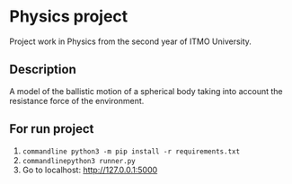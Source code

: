 # Physics project

Project work in Physics from the second year of ITMO University.

## Description
A model of the ballistic motion of a spherical body taking into account the resistance force of the environment.

## For run project

1) ```commandline python3 -m pip install -r requirements.txt```
2) ```commandlinepython3 runner.py``` 
3) Go to localhost: http://127.0.0.1:5000